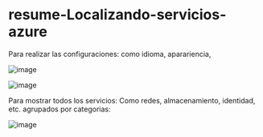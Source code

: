 # resume-Localizando-servicios-azure

Para realizar las configuraciones: como idioma, aparariencia, 

![image](https://github.com/user-attachments/assets/c37cfc03-5995-4a1b-83d6-44ed273204e2)

![image](https://github.com/user-attachments/assets/39552fbd-e6e9-4dca-a7eb-769521110491)

Para mostrar todos los servicios: Como redes, almacenamiento, identidad, etc. agrupados por categorias:

![image](https://github.com/user-attachments/assets/645fc6ad-3867-496b-904a-75c08d7bd214)

